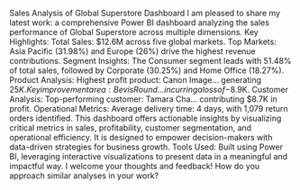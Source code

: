 Sales Analysis of Global Superstore Dashboard
I am pleased to share my latest work: a comprehensive Power BI dashboard analyzing the sales performance of Global Superstore across multiple dimensions.
Key Highlights:
Total Sales: $12.6M across five global markets.
Top Markets: Asia Pacific (31.98%) and Europe (26%) drive the highest revenue contributions.
Segment Insights: The Consumer segment leads with 51.48% of total sales, followed by Corporate (30.25%) and Home Office (18.27%).
Product Analysis:
Highest profit product: Canon Image... generating $25K.
Key improvement area: Bevis Round… incurring a loss of -$8.9K.
Customer Analysis: Top-performing customer: Tamara Cha... contributing $8.7K in profit.
Operational Metrics: Average delivery time: 4 days, with 1,079 return orders identified.
This dashboard offers actionable insights by visualizing critical metrics in sales, profitability, customer segmentation, and operational efficiency. It is designed to empower decision-makers with data-driven strategies for business growth.
Tools Used:
Built using Power BI, leveraging interactive visualizations to present data in a meaningful and impactful way.
I welcome your thoughts and feedback! How do you approach similar analyses in your work?

